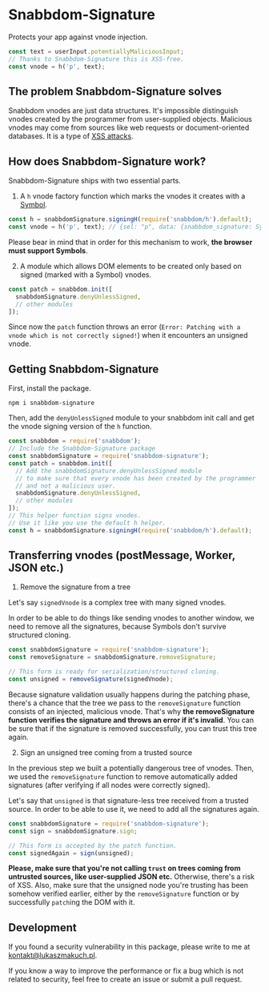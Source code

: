# Snabbdom-Signature
Protects your app against vnode injection.
```javascript
const text = userInput.potentiallyMaliciousInput;
// Thanks to Snabbdom-Signature this is XSS-free.
const vnode = h('p', text);
```

## The problem Snabbdom-Signature solves
Snabbdom vnodes are just data structures. 
It's impossible distinguish vnodes created by the programmer from user-supplied objects. 
Malicious vnodes may come from sources like web requests or document-oriented databases.
It is a type of [XSS attacks](https://www.owasp.org/index.php/Cross-site_Scripting_(XSS)).

## How does Snabbdom-Signature work?
Snabbdom-Signature ships with two essential parts.
1. A `h` vnode factory function which marks the vnodes it creates with a [Symbol](https://developer.mozilla.org/en-US/docs/Web/JavaScript/Reference/Global_Objects/Symbol).
```javascript
const h = snabbdomSignature.signingH(require('snabbdom/h').default);
const vnode = h('p', text); // {sel: "p", data: {snabbdom_signature: Symbol(snabbdom_signature)}, /* ... */ }
```
Please bear in mind that in order for this mechanism to work, __the browser must support Symbols__.

2. A module which allows DOM elements to be created only based on signed (marked with a Symbol) vnodes.
```javascript
const patch = snabbdom.init([
  snabbdomSignature.denyUnlessSigned,
  // other modules
]);
```
Since now the `patch` function throws an error (`Error: Patching with a vnode which is not correctly signed!`) when it encounters an unsigned vnode.

## Getting Snabbdom-Signature
First, install the package.
```
npm i snabbdom-signature
```
Then, add the `denyUnlessSigned` module to your snabbdom init call and get the vnode signing version of the `h` function.
```javascript
const snabbdom = require('snabbdom');
// Include the Snabbdom-Signature package
const snabbdomSignature = require('snabbdom-signature');
const patch = snabbdom.init([
  // Add the snabbdomSignature.denyUnlessSigned module 
  // to make sure that every vnode has been created by the programmer 
  // and not a malicious user.
  snabbdomSignature.denyUnlessSigned,
  // other modules
]);
// This helper function signs vnodes. 
// Use it like you use the default h helper.
const h = snabbdomSignature.signingH(require('snabbdom/h').default); 
```
## Transferring vnodes (postMessage, Worker, JSON etc.)
1. Remove the signature from a tree

Let's say `signedVnode` is a complex tree with many signed vnodes.

In order to be able to do things like sending vnodes to another window, we need to remove all the signatures, because Symbols don't survive structured cloning.
```javascript
const snabbdomSignature = require('snabbdom-signature');
const removeSignature = snabbdomSignature.removeSignature;

// This form is ready for serialization/structured cloning.
const unsigned = removeSignature(signedVnode);
```
Because signature validation usually happens during the patching phase, there's a chance that the tree we pass to the `removeSignature` function consists of an injected, malicious vnode. That's why __the removeSignature function verifies the signature and throws an error if it's invalid__. You can be sure that if the signature is removed successfully, you can trust this tree again.

2. Sign an unsigned tree coming from a trusted source

In the previous step we built a potentially dangerous tree of vnodes. Then, we used the `removeSignature` function to remove automatically added signatures (after verifying if all nodes were correctly signed).

Let's say that `unsigned` is that signature-less tree received from a trusted source. In order to be able to use it, we need to add all the signatures again.
```javascript
const snabbdomSignature = require('snabbdom-signature');
const sign = snabbdomSignature.sign;

// This form is accepted by the patch function.
const signedAgain = sign(unsigned);
```
__Please, make sure that you're not calling `trust` on trees coming from untrusted sources, like user-supplied JSON etc.__ Otherwise, there's a risk of XSS. Also, make sure that the unsigned node you're trusting has been somehow verified earlier, either by the `removeSignature` function or by successfully `patch`ing the DOM with it.

## Development
If you found a security vulnerability in this package, please write to me at kontakt@lukaszmakuch.pl.

If you know a way to improve the performance or fix a bug which is not related to security, feel free to create an issue or submit a pull request.